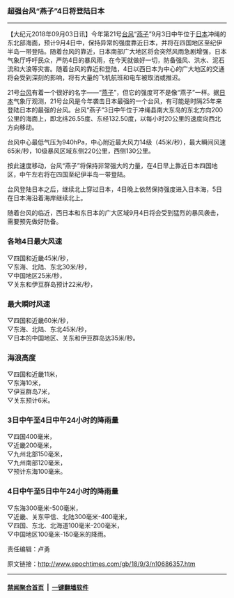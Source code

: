 ### 超强台风“燕子”4日将登陆日本
------------------------

<p>【大纪元2018年09月03日讯】今年第21号<a href="http://www.epochtimes.com/gb/tag/%E5%8F%B0%E9%A3%8E.html">台风</a>“<a href="http://www.epochtimes.com/gb/tag/%E7%87%95%E5%AD%90.html">燕子</a>”9月3日中午位于<a href="http://www.epochtimes.com/gb/tag/%E6%97%A5%E6%9C%AC.html">日本</a>冲绳的东北部海面，预计9月4日中，保持异常的强度靠近日本，并将在四国地区至纪伊半岛一带登陆。随着台风的靠近，日本南部广大地区将会突然风雨急剧增强，日本气象厅呼吁民众，严防4日的暴风雨，在今天就做好一切，防备强风、洪水、泥石流和大浪等灾害。随着台风的靠近和登陆，4日以西日本为中心的广大地区的交通将会受到深刻的影响，将有大量的飞机航班和电车被取消或推迟。</p>
<p>21号<a href="http://www.epochtimes.com/gb/tag/%E5%8F%B0%E9%A3%8E.html">台风</a>有着一个很好的名字――“<a href="http://www.epochtimes.com/gb/tag/%E7%87%95%E5%AD%90.html">燕子</a>”，但它的强度可不是像“燕子”一样。据<a href="http://www.epochtimes.com/gb/tag/%E6%97%A5%E6%9C%AC.html">日本</a>气象厅观测，21号台风是今年袭击日本最强的一个台风，有可能是时隔25年来登陆日本的最强的台风。台风“燕子”3日中午位于冲绳县南大东岛的东北方向200公里的海面上，即北纬26.55度、东经132.50度，以每小时20公里的速度向西北方向移动。</p>
<p>台风中心最低气压为940hPa，中心附近最大风力14级（45米/秒），最大瞬间风速65米/秒，10级暴风区域东侧220公里，西侧130公里。</p>
<p>按此速度移动，台风“燕子”将保持非常强大的力量，在4日早上靠近日本四国地区，中午左右将在四国至纪伊半岛一带登陆。</p>
<p>台风登陆日本之后，继续北上穿过日本，4日晚上依然保持强度进入日本海，5日在日本海沿着海岸继续北上。</p>
<p>随着台风的临近，西日本和东日本的广大区域9月4日将会受到猛烈的暴风袭击，需要预先做好防备。</p>
<h3>各地4日最大风速</h3>
<p>▽四国和近畿45米/秒，<br />
▽东海、北陆、东北30米/秒，<br />
▽中国地区25米/秒，<br />
▽关东和伊豆群岛预计22米/秒，</p>
<h3>最大瞬时风速</h3>
<p>▽四国和近畿60米/秒，<br />
▽东海、北陆、东北45米/秒，<br />
▽日本的中国地区、关东和伊豆群岛达35米/秒。</p>
<h3>海浪高度</h3>
<p>▽四国和近畿11米，<br />
▽东海10米，<br />
▽伊豆群岛7米，<br />
▽关东预计6米。</p>
<h3>3日中午至4日中午24小时的降雨量</h3>
<p>▽四国400毫米，<br />
▽近畿200毫米，<br />
▽九州北部150毫米，<br />
▽九州南部120毫米，<br />
▽预计东海100毫米。</p>
<h3>4日中午至5日中午24小时的降雨量</h3>
<p>▽东海300毫米-500毫米，<br />
▽近畿、关东甲信、北陆300毫米-400毫米，<br />
▽四国、东北、北海道100毫米-200毫米，<br />
▽中国地区100毫米-150毫米的降雨。</p>
<p>责任编辑：卢勇</p>

原文链接：http://www.epochtimes.com/gb/18/9/3/n10686357.htm


------------------------
#### [禁闻聚合首页](https://github.com/gfw-breaker/banned-news/blob/master/README.md) &nbsp;|&nbsp;  [一键翻墙软件](https://github.com/gfw-breaker/nogfw/blob/master/README.md)